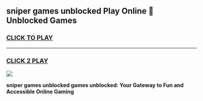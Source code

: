 
## sniper games unblocked Play Online 👋 Unblocked Games
<h3>
<a href="https://premium.freeplayer.one?title=sniper_games_unblocked&ref=19F">CLICK TO PLAY</a></h3>
<hr>

<h3>
<a href="https://premium.freeplayer.one?title=sniper_games_unblocked&ref=19F">CLICK 2 PLAY</a>
  
</h3>

<a href="https://premium.freeplayer.one?title=sniper_games_unblocked&ref=19F"><img src="https://clearcache.store/games.png"></a>


**sniper games unblocked games unblocked: Your Gateway to Fun and Accessible Online Gaming**
